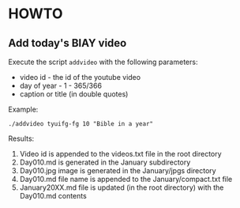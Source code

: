 # HOWTO #

## Add today's BIAY video ##

Execute the script `addvideo` with the following parameters:

+ video id - the id of the youtube video
+ day of year - 1 - 365/366
+ caption or title (in double quotes)

Example:

```
./addvideo tyuifg-fg 10 "Bible in a year"
```

Results:

1) Video id is appended to the videos.txt file in the root directory
2) Day010.md is generated in the January subdirectory
3) Day010.jpg image is generated in the January/jpgs directory
4) Day010.md file name is appended to the January/compact.txt file
5) January20XX.md file is updated (in the root directory) with the Day010.md contents
